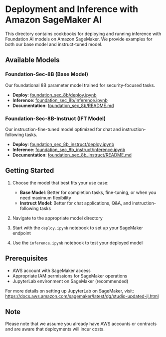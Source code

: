 # Deployment and Inference with Amazon SageMaker AI

This directory contains cookbooks for deploying and running inference with Foundation AI models on Amazon SageMaker. We provide examples for both our base model and instruct-tuned model.

## Available Models

### Foundation-Sec-8B (Base Model)
Our foundational 8B parameter model trained for security-focused tasks.
- **Deploy**: [foundation_sec_8b/deploy.ipynb](./foundation_sec_8b/deploy.ipynb)
- **Inference**: [foundation_sec_8b/inference.ipynb](./foundation_sec_8b/inference.ipynb)
- **Documentation**: [foundation_sec_8b/README.md](./foundation_sec_8b/README.md)

### Foundation-Sec-8B-Instruct (IFT Model)
Our instruction-fine-tuned model optimized for chat and instruction-following tasks.
- **Deploy**: [foundation_sec_8b_instruct/deploy.ipynb](./foundation_sec_8b_instruct/deploy.ipynb)
- **Inference**: [foundation_sec_8b_instruct/inference.ipynb](./foundation_sec_8b_instruct/inference.ipynb)
- **Documentation**: [foundation_sec_8b_instruct/README.md](./foundation_sec_8b_instruct/README.md)

## Getting Started

1. Choose the model that best fits your use case:
   - **Base Model**: Better for completion tasks, fine-tuning, or when you need maximum flexibility
   - **Instruct Model**: Better for chat applications, Q&A, and instruction-following tasks

2. Navigate to the appropriate model directory
3. Start with the `deploy.ipynb` notebook to set up your SageMaker endpoint
4. Use the `inference.ipynb` notebook to test your deployed model

## Prerequisites

- AWS account with SageMaker access
- Appropriate IAM permissions for SageMaker operations
- JupyterLab environment on SageMaker (recommended)

For more details on setting up JupyterLab on SageMaker, visit: https://docs.aws.amazon.com/sagemaker/latest/dg/studio-updated-jl.html

## Note

Please note that we assume you already have AWS accounts or contracts and are aware that deployments will incur costs.
